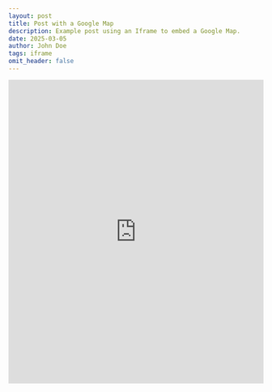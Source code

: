 ```yaml
---
layout: post
title: Post with a Google Map
description: Example post using an Iframe to embed a Google Map.
date: 2025-03-05
author: John Doe
tags: iframe
omit_header: false
---
```


<iframe width="100%" height="600" src="https://maps.google.com/maps?width=100%&amp;height=600&amp;hl=en&amp;coord=52.70967533219885, -8.020019531250002&amp;q=1%20Grafton%20Street%2C%20Dublin%2C%20Ireland&amp;ie=UTF8&amp;t=&amp;z=14&amp;iwloc=B&amp;output=embed" frameborder="0" scrolling="no" marginheight="0" marginwidth="0"></iframe>
